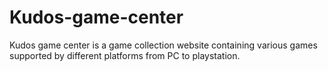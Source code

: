 # Kudos-game-center
Kudos game center is a game collection website containing various games
supported by different platforms from PC to playstation.

